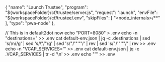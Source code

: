 
  {
    "name": "Launch Trustee",
    "program": "${workspaceFolder}/cf/trustee/server.js",
    "request": "launch",
    "envFile": "${workspaceFolder}/cf/trustee/.env",
    "skipFiles": [
      "<node_internals>/**"
    ],
    "type": "pwa-node"
  },

// This is in default2dot now
echo "PORT=8080" > .env
echo -n "destinations=" >> .env
cat default-env.json | jq -c .destinations | sed 's/\\n//g' | sed 's/\\"/"/g' | sed 's/"/'"'"'/' | rev | sed 's/"/'"'"'/' | rev >> .env
echo -n "VCAP_SERVICES='" >> .env
cat default-env.json | jq -c .VCAP_SERVICES | tr -d '\n' >> .env
echo "'" >> .env
